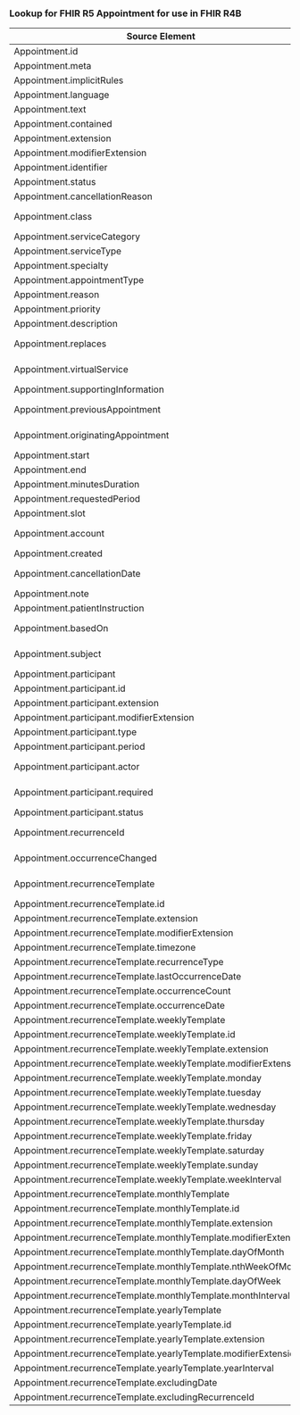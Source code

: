 ### Lookup for FHIR R5 Appointment for use in FHIR R4B

| Source Element | Usage | Target |
| -------------- | ----- | ------ |
| Appointment.id | UseElementRenamed | Appointment.id |
| Appointment.meta | UseElementRenamed | Appointment.meta |
| Appointment.implicitRules | UseElementRenamed | Appointment.implicitRules |
| Appointment.language | UseElementRenamed | Appointment.language |
| Appointment.text | UseElementRenamed | Appointment.text |
| Appointment.contained | UseElementRenamed | Appointment.contained |
| Appointment.extension | UseElementRenamed | Appointment.extension |
| Appointment.modifierExtension | UseElementRenamed | Appointment.modifierExtension |
| Appointment.identifier | UseElementRenamed | Appointment.identifier |
| Appointment.status | UseElementRenamed | Appointment.status |
| Appointment.cancellationReason | UseElementRenamed | Appointment.cancelationReason |
| Appointment.class | UseExtension | http://hl7.org/fhir/5.0/StructureDefinition/extension-Appointment.class |
| Appointment.serviceCategory | UseElementRenamed | Appointment.serviceCategory |
| Appointment.serviceType | UseElementRenamed | Appointment.serviceType |
| Appointment.specialty | UseElementRenamed | Appointment.specialty |
| Appointment.appointmentType | UseElementRenamed | Appointment.appointmentType |
| Appointment.reason | UseElementRenamed | Appointment.reasonCode |
| Appointment.priority | UseElementRenamed | Appointment.priority |
| Appointment.description | UseElementRenamed | Appointment.description |
| Appointment.replaces | UseExtension | http://hl7.org/fhir/5.0/StructureDefinition/extension-Appointment.replaces |
| Appointment.virtualService | UseExtension | http://hl7.org/fhir/5.0/StructureDefinition/extension-Appointment.virtualService |
| Appointment.supportingInformation | UseElementRenamed | Appointment.supportingInformation |
| Appointment.previousAppointment | UseExtension | http://hl7.org/fhir/5.0/StructureDefinition/extension-Appointment.previousAppointment |
| Appointment.originatingAppointment | UseExtension | http://hl7.org/fhir/5.0/StructureDefinition/extension-Appointment.originatingAppointment |
| Appointment.start | UseElementRenamed | Appointment.start |
| Appointment.end | UseElementRenamed | Appointment.end |
| Appointment.minutesDuration | UseElementRenamed | Appointment.minutesDuration |
| Appointment.requestedPeriod | UseElementRenamed | Appointment.requestedPeriod |
| Appointment.slot | UseElementRenamed | Appointment.slot |
| Appointment.account | UseExtension | http://hl7.org/fhir/5.0/StructureDefinition/extension-Appointment.account |
| Appointment.created | UseElementRenamed | Appointment.created |
| Appointment.cancellationDate | UseExtension | http://hl7.org/fhir/5.0/StructureDefinition/extension-Appointment.cancellationDate |
| Appointment.note | UseElementRenamed | Appointment.comment |
| Appointment.patientInstruction | UseElementRenamed | Appointment.patientInstruction |
| Appointment.basedOn | UseExtension | http://hl7.org/fhir/5.0/StructureDefinition/extension-Appointment.basedOn |
| Appointment.subject | UseExtension | http://hl7.org/fhir/5.0/StructureDefinition/extension-Appointment.subject |
| Appointment.participant | UseElementRenamed | Appointment.participant |
| Appointment.participant.id | UseElementRenamed | Appointment.participant.id |
| Appointment.participant.extension | UseElementRenamed | Appointment.participant.extension |
| Appointment.participant.modifierExtension | UseElementRenamed | Appointment.participant.modifierExtension |
| Appointment.participant.type | UseElementRenamed | Appointment.participant.type |
| Appointment.participant.period | UseElementRenamed | Appointment.participant.period |
| Appointment.participant.actor | UseExtension | http://hl7.org/fhir/5.0/StructureDefinition/extension-Appointment.participant.actor |
| Appointment.participant.required | UseExtension | http://hl7.org/fhir/5.0/StructureDefinition/extension-Appointment.participant.required |
| Appointment.participant.status | UseElementRenamed | Appointment.participant.status |
| Appointment.recurrenceId | UseExtension | http://hl7.org/fhir/5.0/StructureDefinition/extension-Appointment.recurrenceId |
| Appointment.occurrenceChanged | UseExtension | http://hl7.org/fhir/5.0/StructureDefinition/extension-Appointment.occurrenceChanged |
| Appointment.recurrenceTemplate | UseExtension | http://hl7.org/fhir/5.0/StructureDefinition/extension-Appointment.recurrenceTemplate |
| Appointment.recurrenceTemplate.id | UseExtensionFromAncestor | - |
| Appointment.recurrenceTemplate.extension | UseExtensionFromAncestor | - |
| Appointment.recurrenceTemplate.modifierExtension | UseExtensionFromAncestor | - |
| Appointment.recurrenceTemplate.timezone | UseExtensionFromAncestor | - |
| Appointment.recurrenceTemplate.recurrenceType | UseExtensionFromAncestor | - |
| Appointment.recurrenceTemplate.lastOccurrenceDate | UseExtensionFromAncestor | - |
| Appointment.recurrenceTemplate.occurrenceCount | UseExtensionFromAncestor | - |
| Appointment.recurrenceTemplate.occurrenceDate | UseExtensionFromAncestor | - |
| Appointment.recurrenceTemplate.weeklyTemplate | UseExtensionFromAncestor | - |
| Appointment.recurrenceTemplate.weeklyTemplate.id | UseExtensionFromAncestor | - |
| Appointment.recurrenceTemplate.weeklyTemplate.extension | UseExtensionFromAncestor | - |
| Appointment.recurrenceTemplate.weeklyTemplate.modifierExtension | UseExtensionFromAncestor | - |
| Appointment.recurrenceTemplate.weeklyTemplate.monday | UseExtensionFromAncestor | - |
| Appointment.recurrenceTemplate.weeklyTemplate.tuesday | UseExtensionFromAncestor | - |
| Appointment.recurrenceTemplate.weeklyTemplate.wednesday | UseExtensionFromAncestor | - |
| Appointment.recurrenceTemplate.weeklyTemplate.thursday | UseExtensionFromAncestor | - |
| Appointment.recurrenceTemplate.weeklyTemplate.friday | UseExtensionFromAncestor | - |
| Appointment.recurrenceTemplate.weeklyTemplate.saturday | UseExtensionFromAncestor | - |
| Appointment.recurrenceTemplate.weeklyTemplate.sunday | UseExtensionFromAncestor | - |
| Appointment.recurrenceTemplate.weeklyTemplate.weekInterval | UseExtensionFromAncestor | - |
| Appointment.recurrenceTemplate.monthlyTemplate | UseExtensionFromAncestor | - |
| Appointment.recurrenceTemplate.monthlyTemplate.id | UseExtensionFromAncestor | - |
| Appointment.recurrenceTemplate.monthlyTemplate.extension | UseExtensionFromAncestor | - |
| Appointment.recurrenceTemplate.monthlyTemplate.modifierExtension | UseExtensionFromAncestor | - |
| Appointment.recurrenceTemplate.monthlyTemplate.dayOfMonth | UseExtensionFromAncestor | - |
| Appointment.recurrenceTemplate.monthlyTemplate.nthWeekOfMonth | UseExtensionFromAncestor | - |
| Appointment.recurrenceTemplate.monthlyTemplate.dayOfWeek | UseExtensionFromAncestor | - |
| Appointment.recurrenceTemplate.monthlyTemplate.monthInterval | UseExtensionFromAncestor | - |
| Appointment.recurrenceTemplate.yearlyTemplate | UseExtensionFromAncestor | - |
| Appointment.recurrenceTemplate.yearlyTemplate.id | UseExtensionFromAncestor | - |
| Appointment.recurrenceTemplate.yearlyTemplate.extension | UseExtensionFromAncestor | - |
| Appointment.recurrenceTemplate.yearlyTemplate.modifierExtension | UseExtensionFromAncestor | - |
| Appointment.recurrenceTemplate.yearlyTemplate.yearInterval | UseExtensionFromAncestor | - |
| Appointment.recurrenceTemplate.excludingDate | UseExtensionFromAncestor | - |
| Appointment.recurrenceTemplate.excludingRecurrenceId | UseExtensionFromAncestor | - |
